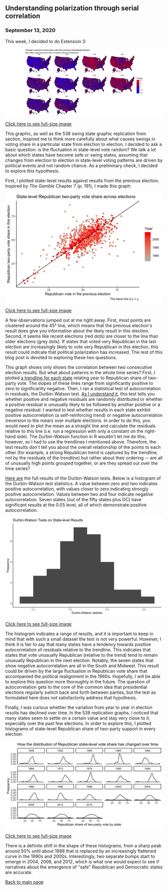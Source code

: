 ## Understanding polarization through serial correlation
### September 13, 2020
This week, I decided to do Extension 3:

<img src = "../images/extension3.png">

[Click here to see full-size image](https://hwsimpson33.github.io/pres2020/images/extension3.png)

This graphic, as well as the 538 swing state graphic replication from section, inspired me to think more carefully about what causes swings in voting share in a particular state from election to election. I decided to ask a basic question: is the fluctuation in state-level vote random? We talk a lot about which states have become safe or swing states, assuming that changes from election to election in state-level voting patterns are driven by political events and not random chance. As a preliminary check, I decided to explore this hypothesis.

First, I plotted state-level results against results from the previous election. Inspired by _The Gamble_ Chapter 7 (p. 191), I made this graph:

<img src = "../images/across_elections.png">

[Click here to see full-size image](https://hwsimpson33.github.io/pres2020/images/across_elections.png)

A few observations jumped out at me right away. First, most points are clustered around the 45&deg; line, which means that the previous election's result does give you information about the likely result in this election. Second, it seems like recent elections (red dots) are closer to the line than older elections (grey dots). If states that voted very Republican in the last election are increasingly likely to vote very Republican in this election, this result could indicate that political polarization has increased. The rest of this blog post is devoted to exploring these two questions.

This graph shows only shows the correlation between two consecutive election results. But what about patterns in the whole time series? First, I plotted [a trendline for each state](../images/state_reg_plot.png) relating year to Republican share of two-party vote. The slopes of these lines range from significantly positive to zero to significantly negative. Then, I ran a statistical test of autocorrelation in residuals, the Durbin-Watson test. [As I understand it](http://www.columbia.edu/~so33/SusDev/Lecture_8.pdf), this test tells you whether positive and negative residuals are randomly distributed or whether a positive residual is unusually likely to be followed by another positive or a negative residual. I wanted to test whether results in each state exhibit positive autocorrelation (a self-reinforcing trend) or negative autocorrelation (reversion to the mean) over multiple elections. In order to do this, you would need to plot the mean as a straight line and calculate the residuals relative to this line (i.e. run a regression with only a constant on the right-hand side). The Durbin-Watson function in R wouldn't let me do this, however, so I had to use the trendlines I mentioned above. Therefore, the test results don't tell you about the overall relationship of the points to each other (for example, a strong Republican trend is captured by the trendline, not by the residuals of the trendline) but rather about their ordering -- are all of unusually high points grouped together, or are they spread out over the time series?

[Here are](../images/dwtest_table.png) the full results of the Durbin-Watson tests. Below is a histogram of the Durbin-Watson test statistics. A value between zero and two indicates positive autocorrelation, with values closer to zero indicating strongly positive autocorrelation. Values between two and four indicate negative autocorrelation. Seven states (out of the fifty states plus DC) have significant results at the 0.05 level, all of which demonstrate positive autocorrelation.

<img src = "../images/autocorr.png">

[Click here to see full-size image](https://hwsimpson33.github.io/pres2020/images/autocorr.png)

The histogram indicates a range of results, and it is important to keep in mind that with such a small dataset the test is not very powerful. However, I think it is fair to say that many states have a tendency towards positive autocorrelation of residuals relative to the trendline. This indicates that states that vote unusually Republican (relative to the trend) tend to remain unusually Republican in the next election. Notably, the seven states that show negative autocorrelation are all in the South and Midwest. This result could be driven by the large fluctuation in Republican vote share that accompanied the political realignment in the 1960s. Hopefully, I will be able to explore this question more thoroughly in the future. The question of autocorrelation gets to the core of the common idea that presidential elections regularly switch back and forth between parties, but the test as formulated here does not satisfactorily address that hypothesis.

Finally, I was curious whether the variation from year to year in election results has declined over time. In the 538 replication graphs, I noticed that many states seem to settle on a certain value and stay very close to it, especially over the past few elections. In order to explore this, I plotted histograms of state-level Republican share of two-party support in every election:

<img src = "../images/density_by_year.png">

[Click here to see full-size image](https://hwsimpson33.github.io/pres2020/images/density_by_year.png)

There is a definite shift in the shape of these histograms, from a sharp peak around 50% until about 1988 that is replaced by an increasingly flattened curve in the 1990s and 2000s. Interestingly, two separate bumps start to emerge in 2004, 2008, and 2012, which is what one would expect to see if narratives about the emergence of "safe" Republican and Democratic states are accurate.

[Back to main page](https://hwsimpson33.github.io/pres2020/)
